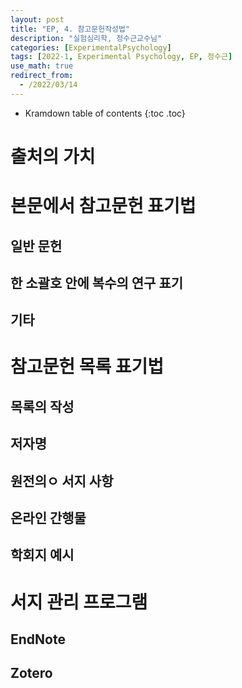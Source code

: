 ```yaml
---
layout: post
title: "EP, 4. 참고문헌작성법"
description: "실험심리학, 정수근교수님"
categories: [ExperimentalPsychology]
tags: [2022-1, Experimental Psychology, EP, 정수근]
use_math: true
redirect_from:
  - /2022/03/14
---
```


* Kramdown table of contents
{:toc .toc}

# 출처의 가치

# 본문에서 참고문헌 표기법

## 일반 문헌
## 한 소괄호 안에 복수의 연구 표기
## 기타

# 참고문헌 목록 표기법

## 목록의 작성
## 저자명
## 원전의ㅇ 서지 사항
## 온라인 간행물
## 학회지 예시

# 서지 관리 프로그램

## EndNote
## Zotero


